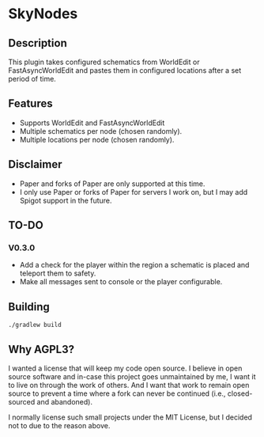 # SkyNodes
## Description
This plugin takes configured schematics from WorldEdit or FastAsyncWorldEdit and pastes them in configured locations after a set period of time.

## Features
* Supports WorldEdit and FastAsyncWorldEdit
* Multiple schematics per node (chosen randomly).
* Multiple locations per node (chosen randomly).

## Disclaimer
* Paper and forks of Paper are only supported at this time.
* I only use Paper or forks of Paper for servers I work on, but I may add Spigot support in the future.

## TO-DO
### V0.3.0
* Add a check for the player within the region a schematic is placed and teleport them to safety.
* Make all messages sent to console or the player configurable.

## Building
```./gradlew build```

## Why AGPL3?
I wanted a license that will keep my code open source. I believe in open source software and in-case this project goes unmaintained by me, I want it to live on through the work of others. And I want that work to remain open source to prevent a time where a fork can never be continued (i.e., closed-sourced and abandoned).

I normally license such small projects under the MIT License, but I decided not to due to the reason above.

